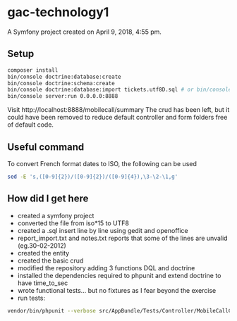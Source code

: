 gac-technology1
===============

A Symfony project created on April 9, 2018, 4:55 pm.

## Setup
```bash
composer install
bin/console doctrine:database:create
bin/console doctrine:schema:create
bin/console doctrine:database:import tickets.utf8D.sql # or bin/console doctrine:database:import dump.sql
bin/console server:run 0.0.0.0:8888
``` 

Visit http://localhost:8888/mobilecall/summary
The crud has been left, but it could have been removed to reduce default 
controller and form folders free of default code.

## Useful command

To convert French format dates to ISO, the following can be used
```bash
sed -E 's,([0-9]{2})/([0-9]{2})/([0-9]{4}),\3-\2-\1,g'
```

## How did I get here
* created a symfony project
* converted the file from iso*15 to UTF8
* created a .sql insert line by line using gedit and openoffice
* report_import.txt and notes.txt reports that some of the lines are unvalid (eg.30-02-2012)
* created the entity
* created the basic crud
* modified the repository adding 3 functions DQL and doctrine
* installed the dependencies required to phpunit and extend doctrine to have time_to_sec   
* wrote functional tests... but no fixtures as I fear beyond the exercise
* run tests:
```bash
vendor/bin/phpunit --verbose src/AppBundle/Tests/Controller/MobileCallControllerTest.php
```
